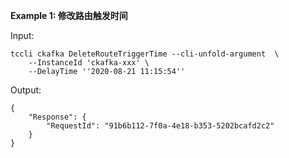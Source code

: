 **Example 1: 修改路由触发时间**



Input: 

```
tccli ckafka DeleteRouteTriggerTime --cli-unfold-argument  \
    --InstanceId 'ckafka-xxx' \
    --DelayTime ''2020-08-21 11:15:54''
```

Output: 
```
{
    "Response": {
        "RequestId": "91b6b112-7f0a-4e18-b353-5202bcafd2c2"
    }
}
```


